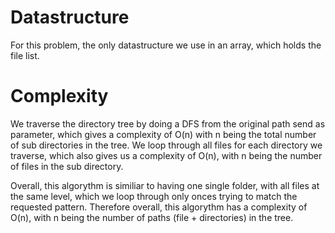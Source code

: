 # Datastructure

For this problem, the only datastructure we use in an array, which holds the file list.

# Complexity

We traverse the directory tree by doing a DFS from the original path send as parameter, which gives a complexity of O(n) with n being the total number of sub directories in the tree.
We loop through all files for each directory we traverse, which also gives us a complexity of O(n), with n being the number of files in the sub directory.

Overall, this algorythm is similiar to having one single folder, with all files at the same level, which we loop through only onces trying to match the requested pattern.
Therefore overall, this algorythm has a complexity of O(n), with n being the number of paths (file + directories) in the tree.